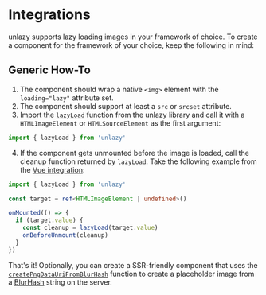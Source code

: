 # Integrations

unlazy supports lazy loading images in your framework of choice. To create a component for the framework of your choice, keep the following in mind:

## Generic How-To

1. The component should wrap a native `<img>` element with the `loading="lazy"` attribute set.
2. The component should support at least a `src` or `srcset` attribute.
3. Import the [`lazyLoad`](/api/lazy-load) function from the unlazy library and call it with a `HTMLImageElement` or `HTMLSourceElement` as the first argument:

```ts
import { lazyLoad } from 'unlazy'
```

4. If the component gets unmounted before the image is loaded, call the cleanup function returned by `lazyLoad`. Take the following example from the [Vue integration](/integrations/vue):

```ts
import { lazyLoad } from 'unlazy'

const target = ref<HTMLImageElement | undefined>()

onMounted(() => {
  if (target.value) {
    const cleanup = lazyLoad(target.value)
    onBeforeUnmount(cleanup)
  }
})
```

That's it! Optionally, you can create a SSR-friendly component that uses the [`createPngDataUriFromBlurHash`](/api/create-png-data-uri-from-blur-hash) function to create a placeholder image from a [BlurHash](/guide/blurhash) string on the server.
